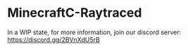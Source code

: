 # MinecraftC-Raytraced
In a WIP state, for more information, join our discord server:
https://discord.gg/2BVnXdU5rB
